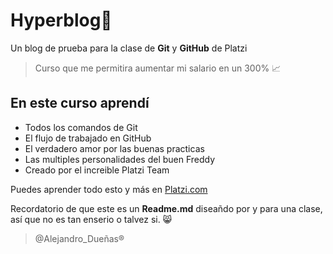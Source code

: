 # Hyperblog🖤
Un blog de prueba para la clase de **Git** y **GitHub** de Platzi

>Curso que me permitira aumentar mi salario en un 300% 📈

## En este curso aprendí

* Todos los comandos de Git 
* El flujo de trabajado en GitHub
* El verdadero amor por las buenas practicas
* Las multiples personalidades del buen Freddy
* Creado por el increible Platzi Team

Puedes aprender todo esto y más en [Platzi.com](http://https://platzi.com/clases/ "Platzi.com")

Recordatorio de que este es un **Readme.md** diseañdo por y para una clase, así que no es tan enserio o talvez si.  😸

>@Alejandro_Dueñas&reg;
